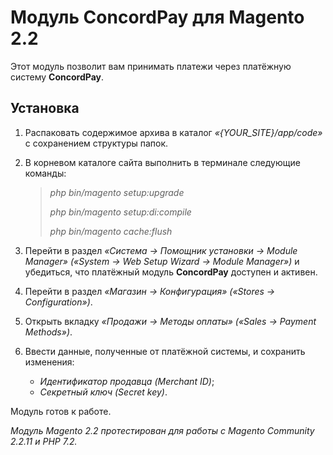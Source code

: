 # Модуль ConcordPay для Magento 2.2

Этот модуль позволит вам принимать платежи через платёжную систему **ConcordPay**.

## Установка

1. Распаковать содержимое архива в каталог *«{YOUR_SITE}/app/code»* с сохранением структуры папок.

2. В корневом каталоге сайта выполнить в терминале следующие команды:</br>

   > *php bin/magento setup:upgrade*
   > 
   > *php bin/magento setup:di:compile*
   > 
   > *php bin/magento cache:flush*

3. Перейти в раздел *«Система -> Помощник установки -> Module Manager» («System -> Web Setup Wizard -> Module Manager»)* и убедиться, что платёжный модуль **ConcordPay** доступен и активен.

4. Перейти в раздел *«Магазин -> Конфигурация» («Stores -> Configuration»)*.

5. Открыть вкладку *«Продажи -> Методы оплаты» («Sales -> Payment Methods»)*.

6. Ввести данные, полученные от платёжной системы, и сохранить изменения:
   - *Идентификатор продавца (Merchant ID)*;
   - *Секретный ключ (Secret key)*.

Модуль готов к работе.

*Модуль Magento 2.2 протестирован для работы с Magento Community 2.2.11 и PHP 7.2.*